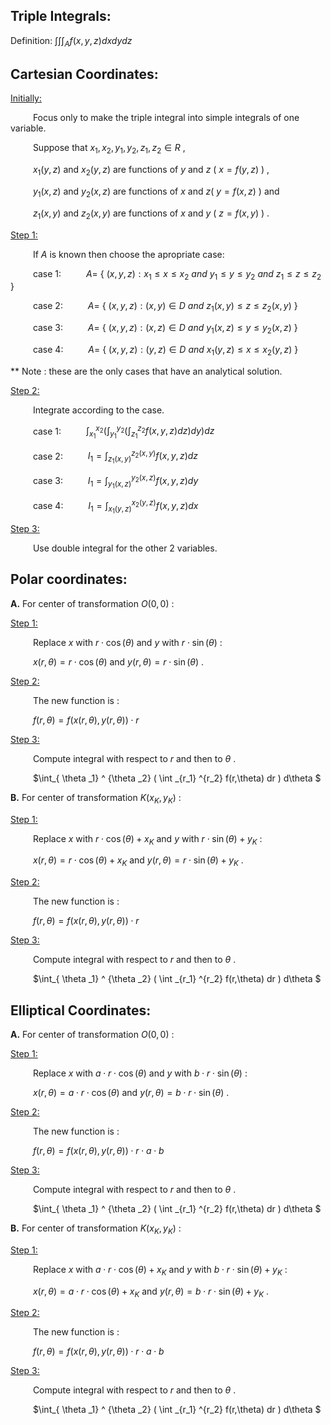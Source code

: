 Triple Integrals:
-----------------

Definition: $\int \int \int _A f(x,y,z) dx dy dz$

Cartesian Coordinates:
----------------------

<ins>Initially:</ins>

&emsp; &emsp; Focus only to make the triple integral into simple integrals of one variable.

&emsp; &emsp; Suppose that $x_1 , x_2 , y_1 , y_2 , z_1 , z_2\in R$ ,

&emsp; &emsp; $x_1(y,z)$ and $x_2(y,z)$ are functions of $y$ and $z$ ( $x=f(y,z)$ ) , 

&emsp; &emsp; $y_1(x,z)$ and $y_2(x,z)$ are functions of $x$ and $z$( $y=f(x,z)$ ) and

&emsp; &emsp; $z_1(x,y)$ and $z_2(x,y)$ are functions of $x$ and $y$ ( $z=f(x,y)$ ) .

<ins>Step 1:</ins>

&emsp; &emsp; If $A$ is known then choose the apropriate case:

&emsp; &emsp; case 1: &emsp; &emsp; $A=$ { $(x,y,z): x_1 \leq x \leq x_2 ~ and ~ y_1 \leq y \leq y_2 ~ and ~ z_1 \leq z \leq z_2$ }

&emsp; &emsp; case 2: &emsp; &emsp; $A=$ { $(x,y,z): (x,y) \in D ~ and ~ z_1(x,y) \leq z \leq z_2(x,y)$ }

&emsp; &emsp; case 3: &emsp; &emsp; $A=$ { $(x,y,z): (x,z) \in D ~ and ~ y_1(x,z) \leq y \leq y_2(x,z)$ }

&emsp; &emsp; case 4: &emsp; &emsp; $A=$ { $(x,y,z): (y,z) \in D ~ and ~ x_1(y,z) \leq x \leq x_2(y,z)$ }

** Note : these are the only cases that have an analytical solution.

<ins>Step 2:</ins>

&emsp; &emsp; Integrate according to the case.

&emsp; &emsp; case 1: &emsp; &emsp; $\int_{x_1} ^{x_2} ( \int_{y_1} ^{y_2} ( \int_{z_1} ^{z_2} f(x,y,z) dz ) dy ) dz$

&emsp; &emsp; case 2: &emsp; &emsp; $I_1 = \int_{z_1(x,y)} ^{z_2(x,y)} f(x,y,z) dz$

&emsp; &emsp; case 3: &emsp; &emsp; $I_1 = \int_{y_1(x,z)} ^{y_2(x,z)} f(x,y,z) dy$

&emsp; &emsp; case 4: &emsp; &emsp; $I_1 = \int_{x_1(y,z)} ^{x_2(y,z)} f(x,y,z) dx$

<ins>Step 3:</ins>

&emsp; &emsp; Use double integral for the other 2 variables.



Polar coordinates:
------------------

**A.** For center of transformation $O(0,0)$ :

<ins>Step 1:</ins>

&emsp; &emsp; Replace $x$ with $r \cdot \cos(\theta)$ and $y$ with $r \cdot \sin(\theta)$ :

&emsp; &emsp; $x(r,\theta) = r \cdot \cos(\theta)$ and $y(r,\theta) = r \cdot \sin(\theta)$ .

<ins>Step 2:</ins>

&emsp; &emsp; The new function is :

&emsp; &emsp; $f(r,\theta) = f( x(r,\theta) , y(r,\theta) ) \cdot r$

<ins>Step 3:</ins>

&emsp; &emsp; Compute integral with respect to $r$ and then to $\theta$ .

&emsp; &emsp; $\int_{ \theta _1} ^ {\theta _2} ( \int _{r_1} ^{r_2} f(r,\theta) dr ) d\theta $

**B.** For center of transformation $K(x_K,y_K)$ :

<ins>Step 1:</ins>

&emsp; &emsp; Replace $x$ with $r \cdot \cos(\theta) + x_K$ and $y$ with $r \cdot \sin(\theta) + y_K$ :

&emsp; &emsp; $x(r,\theta) = r \cdot \cos(\theta) + x_K$ and $y(r,\theta) = r \cdot \sin(\theta) + y_K$ .

<ins>Step 2:</ins>

&emsp; &emsp; The new function is :

&emsp; &emsp; $f(r,\theta) = f( x(r,\theta) , y(r,\theta) ) \cdot r$

<ins>Step 3:</ins>

&emsp; &emsp; Compute integral with respect to $r$ and then to $\theta$ .

&emsp; &emsp; $\int_{ \theta _1} ^ {\theta _2} ( \int _{r_1} ^{r_2} f(r,\theta) dr ) d\theta $


Elliptical Coordinates:
-----------------------

**A.** For center of transformation $O(0,0)$ :

<ins>Step 1:</ins>

&emsp; &emsp; Replace $x$ with $a \cdot r \cdot \cos(\theta)$ and $y$ with $b \cdot r \cdot \sin(\theta)$ :

&emsp; &emsp; $x(r,\theta) = a \cdot r \cdot \cos(\theta)$ and $y(r,\theta) = b \cdot r \cdot \sin(\theta)$ .

<ins>Step 2:</ins>

&emsp; &emsp; The new function is :

&emsp; &emsp; $f(r,\theta) = f( x(r,\theta) , y(r,\theta) ) \cdot r \cdot a \cdot b$

<ins>Step 3:</ins>

&emsp; &emsp; Compute integral with respect to $r$ and then to $\theta$ .

&emsp; &emsp; $\int_{ \theta _1} ^ {\theta _2} ( \int _{r_1} ^{r_2} f(r,\theta) dr ) d\theta $

**B.** For center of transformation $K(x_K,y_K)$ :

<ins>Step 1:</ins>

&emsp; &emsp; Replace $x$ with $a \cdot r \cdot \cos(\theta) + x_K$ and $y$ with $b \cdot r \cdot \sin(\theta) + y_K$ :

&emsp; &emsp; $x(r,\theta) = a \cdot r \cdot \cos(\theta) + x_K$ and $y(r,\theta) = b \cdot r \cdot \sin(\theta) + y_K$ .

<ins>Step 2:</ins>

&emsp; &emsp; The new function is :

&emsp; &emsp; $f(r,\theta) = f( x(r,\theta) , y(r,\theta) ) \cdot r \cdot a \cdot b$

<ins>Step 3:</ins>

&emsp; &emsp; Compute integral with respect to $r$ and then to $\theta$ .

&emsp; &emsp; $\int_{ \theta _1} ^ {\theta _2} ( \int _{r_1} ^{r_2} f(r,\theta) dr ) d\theta $



